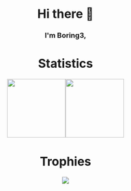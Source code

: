 <div align="center">
  <h1>Hi there 👋</h1>
  <h3>I'm Boring3, </h3>
  <h1>Statistics</h1>
  <img height="137px" src="https://github-readme-stats.vercel.app/api?username=nyrest&show_icons=true&theme=tokyonight&hide_border=true&hide_title=true&border_radius=0&line_height=21&count_private=true&include_all_commits=true" /><img height="137px" src="https://github-readme-stats.vercel.app/api/top-langs/?username=nyrest&layout=compact&theme=tokyonight&hide_title=true&hide_border=true&border_radius=0" />

  <h1>Trophies</h1>
  <img src="https://github-profile-trophy.vercel.app/?username=nyrest&theme=tokyonight&column=7&no-frame=true&margin-w=11">
</div> 
